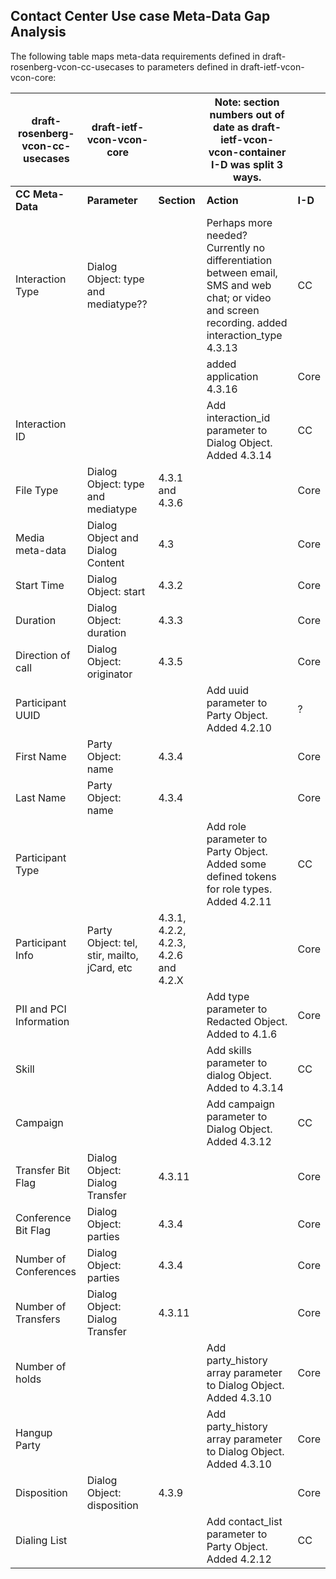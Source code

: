 
## Contact Center Use case Meta-Data Gap Analysis

The following table maps meta-data requirements defined in draft-rosenberg-vcon-cc-usecases to parameters defined in draft-ietf-vcon-vcon-core:

|draft-rosenberg-vcon-cc-usecases | draft-ietf-vcon-vcon-core || Note: section numbers  out of date as draft-ietf-vcon-vcon-container I-D was split 3 ways.||
| ------------ | --------- | ------- | -------- | ----- |
| **CC Meta-Data** | **Parameter** | **Section** | **Action** | **I-D** |
|Interaction Type |Dialog Object: type and mediatype?? ||Perhaps more needed?  Currently no differentiation between email, SMS and web chat; or video and screen recording. added interaction_type 4.3.13 | CC |
|||| added application 4.3.16 | Core |
|Interaction ID | | |Add interaction_id parameter to Dialog Object.  Added 4.3.14 | CC |
|File Type |Dialog Object: type and mediatype |4.3.1 and 4.3.6 || Core |
|Media meta-data |Dialog Object and Dialog Content |4.3 || Core |
|Start Time |Dialog Object: start |4.3.2 || Core |
|Duration |Dialog Object: duration |4.3.3 || Core |
|Direction of call |Dialog Object: originator |4.3.5 || Core |
|Participant UUID| | |Add uuid parameter to Party Object.  Added 4.2.10 | ? |
|First Name |Party Object: name |4.3.4 || Core |
|Last Name |Party Object: name |4.3.4 || Core |
|Participant Type | | |Add role parameter to Party Object.  Added some defined tokens for role types. Added 4.2.11 | CC |
|Participant Info |Party Object: tel, stir, mailto, jCard, etc | 4.3.1, 4.2.2, 4.2.3, 4.2.6 and 4.2.X || Core |
|PII and PCI Information | | |Add type parameter to Redacted Object. Added to 4.1.6 | Core |
|Skill | | |Add skills parameter to dialog Object.  Added to 4.3.14 | CC |
|Campaign | | |Add campaign parameter to Dialog Object. Added 4.3.12 | CC |
|Transfer Bit Flag |Dialog Object: Dialog Transfer |4.3.11 || Core |
|Conference Bit Flag |Dialog Object: parties |4.3.4 || Core |
|Number of Conferences |Dialog Object: parties |4.3.4 || Core |
|Number of Transfers |Dialog Object: Dialog Transfer |4.3.11 || Core |
|Number of holds | | |Add party_history array parameter to Dialog Object.  Added 4.3.10 | Core |
|Hangup Party | | |Add party_history array parameter to Dialog Object.  Added 4.3.10 | Core |
|Disposition |Dialog Object: disposition |4.3.9 || Core |
|Dialing List | | |Add contact_list parameter to Party Object. Added 4.2.12 | CC |

